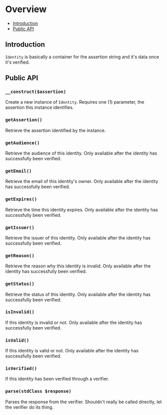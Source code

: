 # Overview

- [Introduction](#introduction)
- [Public API](#public-api)

<a name="introduction"></a>
## Introduction

`Identity` is basically a container for the assertion string and it's data once it's verified.

<a name="public-api"></a>
## Public API

### `__construct($assertion)`

Create a new instance of `Identity`. Requires one (1) parameter, the assertion this instance ìdentifies.

### `getAssertion()`

Retrieve the assertion identified by the instance.

### `getAudience()`

Retrieve the audience of this identity. Only available after the identity has successfully been verified.

### `getEmail()`

Retrieve the email of this identity's owner. Only available after the identity has successfully been verified.

### `getExpires()`

Retrieve the time this identity expires. Only available after the identity has successfully been verified.

### `getIssuer()`

Retrieve the issuer of this identity. Only available after the identity has successfully been verified.

### `getReason()`

Retrieve the reason why this identity is invalid. Only available after the identity has successfully been verified.

### `getStatus()`

Retrieve the status of this identity. Only available after the identity has successfully been verified.

### `isInvalid()`

If this identity is invalid or not. Only available after the identity has successfully been verified.

### `isValid()`

If this identity is valid or not. Only available after the identity has successfully been verified.

### `isVerified()`

If this identity has been verified through a verifier.

### `parse(stdClass $response)`

Parses the response from the verifier. Shouldn't really be called directly, let the verifier do its thing.
